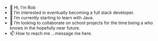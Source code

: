 - 👋 Hi, I’m Rob
- 👀 I’m interested in eventually becoming a full stack developer.
- 🌱 I’m currently starting to learn with Java.
- 💞️ I’m looking to collaborate on school projects for the time being a who knows in the hopefully near future.
- 📫 How to reach me ...message me here.

<!---
praetoryan/praetoryan is a ✨ special ✨ repository because its `README.md` (this file) appears on your GitHub profile.
You can click the Preview link to take a look at your changes.
--->

